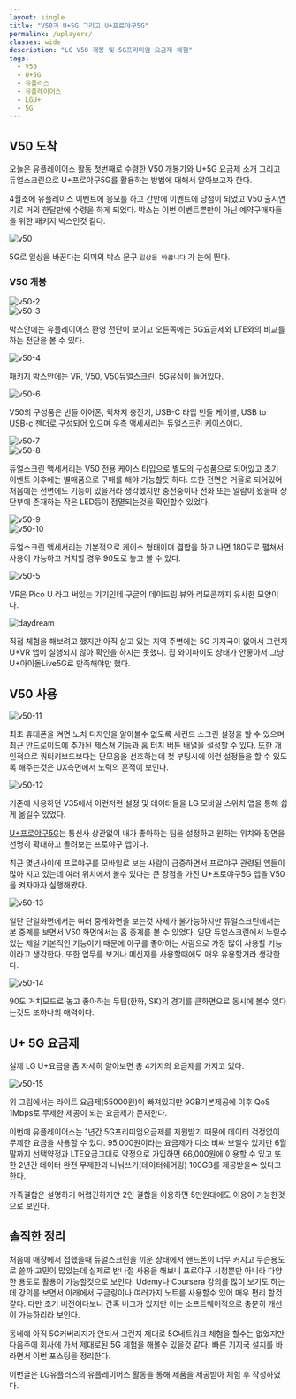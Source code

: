 ```yaml
---
layout: single
title: "V50과 U+5G 그리고 U+프로야구5G"
permalink: /uplayers/
classes: wide
description: "LG V50 개봉 및 5G프리미엄 요금제 체험"
tags:
  - V50
  - U+5G
  - 유플러스
  - 유플레이어스
  - LGU+
  - 5G
---
```


## V50 도착

오늘은 유플레이어스 활동 첫번째로 수령한 V50 개봉기와 U+5G 요금제 소개 그리고 듀얼스크린으로 U+프로야구5G를 활용하는 방법에 대해서 알아보고자 한다.  

4월초에 유플레이스 이벤트에 응모를 하고 간만에 이벤트에 당첨이 되었고 V50 출시연기로 거의 한달만에 수령을 하게 되었다. 박스는 이번 이벤트뿐만이 아닌 예약구매자들을 위한 패키지 박스인것 같다. 

![v50](/images/v50-1.jpg)

5G로 일상을 바꾼다는 의미의 박스 문구 ```일상을 바꿉니다``` 가 눈에 띈다. 


### V50 개봉

![v50-2](/images/v50-2.jpg)  
![v50-3](/images/v50-3.jpg)

박스안에는 유플레이어스 환영 전단이 보이고 오른쪽에는 5G요금제와 LTE와의 비교를 하는 전단을 볼 수 있다.  

![v50-4](/images/v50-4.jpg)

패키지 박스안에는 VR, V50, V50듀얼스크린,  5G유심이 들어있다. 

![v50-6](/images/v50-6.jpg)

V50의 구성품은 번들 이어폰, 퀵차지 충전기, USB-C 타입 번들 케이블, USB to USB-c 젠더로 구성되어 있으며 우측 액세서리는  듀얼스크린 케이스이다.  

![v50-7](/images/v50-7.jpg)  
![v50-8](/images/v50-8.jpg)

듀얼스크린 액세서리는 V50 전용 케이스 타입으로 별도의 구성품으로 되어있고 초기 이벤트 이후에는 별매품으로 구매를 해야 가능할듯 하다. 또한 전면은 거울로 되어있어 처음에는 전면에도 기능이 있을거라 생각했지만 충전중이나 전화 또는 알람이 왔을때 상단부에 존재하는 작은 LED등이 점멸되는것을 확인할수 있었다.  

![v50-9](/images/v50-9.jpg)  
![v50-10](/images/v50-10.jpg)

듀얼스크린 액세서리는 기본적으로 케이스 형태이며 결합을 하고 나면 180도로 펼쳐서 사용이 가능하고 거치할 경우 90도로 놓고 볼 수 있다.  

![v50-5](/images/v50-5.jpg)

VR은 Pico U 라고 써있는 기기인데 구글의 데이드림 뷰와 리모콘까지 유사한 모양이다.  

![daydream](/images/daydream.jpg)

직접 체험을 해보려고 했지만 아직 살고 있는 지역 주변에는 5G 기지국이 없어서 그런지 U+VR 앱이 실행되지 않아 확인을 하지는 못했다. 집 와이파이도 상태가 안좋아서 그냥 U+아이돌Live5G로 만족해야만 했다.  

## V50 사용

![v50-11](/images/v50-11.jpg)

최초 휴대폰을 켜면 노치 디자인을 알아볼수 없도록 세컨드 스크린 설정을 할 수 있으며 최근 안드로이드에 추가된 제스쳐 기능과 홈 터치 버튼 배열을 설정할 수 있다. 또한 개인적으로 쿼티키보드보다는 단모음을 선호하는데 첫 부팅시에 이런 설정들을 할 수 있도록 해주는것은 UX측면에서 노력의 흔적이 보인다. 

![v50-12](/images/v50-12.jpg)

기존에 사용하던 V35에서 이런저런 설정 및 데이터들을 LG 모바일 스위치 앱을 통해 쉽게 옮길수 있었다. 

[U+프로야구5G](https://www.uplus.co.kr/ent/fiveg/5GServiceDetailBaseball.hpi)는 통신사 상관없이 내가 좋아하는 팀을 설정하고 원하는 위치와 장면을 선명히 확대하고 돌려보는 프로야구 앱이다.  

최근 몇년사이에 프로야구를 모바일로 보는 사람이 급증하면서 프로야구 관련된 앱들이 많아 지고 있는데 여러 위치에서 볼수 있다는 큰 장점을 가진 U+프로야구5G 앱을 V50을 켜자마자 실행해봤다.  

![v50-13](/images/v50-13.jpg)

일단 단일화면에서는 여러 중계화면을 보는것 자체가 불가능하지만 듀얼스크린에서는 본 중계를 보면서 V50 화면에서는 홈 중계를 볼 수 있었다. 일단 듀얼스크린에서 누릴수 있는 제일 기본적인 기능이기 때문에 야구를 좋아하는 사람으로 가장 많이 사용할 기능이라고 생각한다. 또한 업무를 보거나 메신저를 사용할때에도 매우 유용할거라 생각한다.

![v50-14](/images/v50-14.jpg)

90도 거치모드로 놓고 좋아하는 두팀(한화, SK)의 경기를 큰화면으로 동시에 볼수 있다는것도 또하나의 매력이다.  

## U+ 5G 요금제

실제 LG U+요금을 좀 자세히 알아보면 총 4가지의 요금제를 가지고 있다.

![v50-15](/images/img_fiveGplan_table.png)  

위 그림에서는 라이트 요금제(55000원)이 빠져있지만 9GB기본제공에 이후 QoS 1Mbps로 무제한 제공이 되는 요금제가 존재한다.  

이번에 유플레이어스는 1년간 5G프리미엄요금제를 지원받기 때문에 데이터 걱정없이 무제한 요금을 사용할 수 있다. 95,000원이라는 요금제가 다소 비싸 보일수 있지만 6월말까지 선택약정과 LTE요금그대로 약정으로 가입하면 66,000원에 이용할 수 있고 또한 2년간 데이터 완전 무제한과 나눠쓰기(데이터쉐어링) 100GB를 제공받을수 있다고 한다.  

가족결합은 설명하기 어렵긴하지만 2인 결합을 이용하면 5만원대에도 이용이 가능한것으로 보인다.  

## 솔직한 정리

처음에 매장에서 접했을때 듀얼스크린을 끼운 상태에서 핸드폰이 너무 커지고 무슨용도로 쓸까 고민이 많았는데 실제로 반나절 사용을 해보니 프로야구 시청뿐만 아니라 다양한 용도로 활용이 가능할것으로 보인다. Udemy나 Coursera 강의를 많이 보기도 하는데 강의를 보면서 아래에서 구글링이나 여러가지 노트를 사용할수 있어 매우 편리 할것 같다. 다만 초기 버전이다보니 간혹 버그가 있지만 이는 소프트웨어적으로 충분히 개선이 가능하리라 보인다.  

동네에 아직 5G커버리지가 안되서 그런지 제대로 5G네트워크 체험을 할수는 없었지만 다음주에 회사에 가서 제대로된 5G 체험을 해볼수 있을것 같다. 빠른 기지국 설치를 바라면서 이번 포스팅을 정리한다.  

이번글은 LG유플러스의 유플레이어스 활동을 통해 제품을 제공받아 체험 후 작성하였다.  